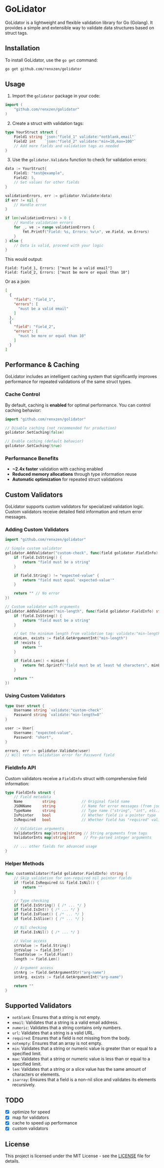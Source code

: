 # GoLidator

GoLidator is a lightweight and flexible validation library for Go (Golang). It provides a simple and extensible way to validate data structures based on struct tags.

## Installation

To install GoLidator, use the `go get` command:

```bash
go get github.com/renxzen/golidator
```

## Usage

1. Import the `golidator` package in your code:

```go
import (
    "github.com/renxzen/golidator"
)
```

2. Create a struct with validation tags:

```go
type YourStruct struct {
    Field1 string `json:"field_1" validate:"notblank,email"`
    Field2 int    `json:"field_2" validate:"min=10,max=100"`
    // Add more fields and validation tags as needed
}
```

3. Use the `golidator.Validate` function to check for validation errors:

```go
data := YourStruct{
    Field1: "test@example",
    Field2: 5,
    // Set values for other fields
}

validationErrors, err := golidator.Validate(data)
if err != nil {
    // Handle error
}

if len(validationErrors) > 0 {
    // Handle validation errors
    for _, ve := range validationErrors {
        fmt.Printf("Field: %s, Errors: %v\n", ve.Field, ve.Errors)
    }
} else {
    // Data is valid, proceed with your logic
}
```

This would output:

```
Field: field_1, Errors: ["must be a valid email"]
Field: field_2, Errors: ["must be more or equal than 10"]
```

Or as a json:

```json
[
  {
    "field": "field_1",
    "errors": [
      "must be a valid email"
    ]
  },
  {
    "field": "field_2",
    "errors": [
      "must be more or equal than 10"
    ]
  }
]
```

## Performance & Caching

GoLidator includes an intelligent caching system that significantly improves performance for repeated validations of the same struct types.

### Cache Control

By default, caching is **enabled** for optimal performance. You can control caching behavior:

```go
import "github.com/renxzen/golidator"

// Disable caching (not recommended for production)
golidator.SetCaching(false)

// Enable caching (default behavior)
golidator.SetCaching(true)
```

### Performance Benefits

- **~2.4x faster** validation with caching enabled
- **Reduced memory allocations** through type information reuse
- **Automatic optimization** for repeated struct validations

## Custom Validators

GoLidator supports custom validators for specialized validation logic. Custom validators receive detailed field information and return error messages.

### Adding Custom Validators

```go
import "github.com/renxzen/golidator"

// Simple custom validator
golidator.AddValidator("custom-check", func(field golidator.FieldInfo) string {
    if !field.IsString() {
        return "field must be a string"
    }

    if field.String() != "expected-value" {
        return "field must equal 'expected-value'"
    }

    return "" // No error
})

// Custom validator with arguments
golidator.AddValidator("min-length", func(field golidator.FieldInfo) string {
    if !field.IsString() {
        return "field must be a string"
    }

    // Get the minimum length from validation tag: validate:"min-length=5"
    minLen, exists := field.GetArgumentInt("min-length")
    if !exists {
        return ""
    }

    if field.Len() < minLen {
        return fmt.Sprintf("field must be at least %d characters", minLen)
    }

    return ""
})
```

### Using Custom Validators

```go
type User struct {
    Username string `validate:"custom-check"`
    Password string `validate:"min-length=8"`
}

user := User{
    Username: "expected-value",
    Password: "short",
}

errors, err := golidator.Validate(user)
// Will return validation error for Password field
```

### FieldInfo API

Custom validators receive a `FieldInfo` struct with comprehensive field information:

```go
type FieldInfo struct {
    // Field metadata
    Name         string            // Original field name
    JSONName     string            // Name for error messages (from json tag)
    TypeName     string            // Type name ("string", "int", etc.)
    IsPointer    bool              // Whether field is a pointer type
    IsRequired   bool              // Whether field has "required" validator

    // Validation arguments
    ValidatorStrs map[string]string // String arguments from tags
    ValidatorInts map[string]int    // Pre-parsed integer arguments

    // ... other fields for advanced usage
}
```

### Helper Methods

```go
func customValidator(field golidator.FieldInfo) string {
    // Skip validation for non-required nil pointer fields
    if !field.IsRequired && field.IsNil() {
        return ""
    }

    // Type checking
    if field.IsString() { /* ... */ }
    if field.IsInt() { /* ... */ }
    if field.IsFloat() { /* ... */ }
    if field.IsSlice() { /* ... */ }

    // Nil checking
    if field.IsNil() { /* ... */ }

    // Value access
    strValue := field.String()
    intValue := field.Int()
    floatValue := field.Float()
    length := field.Len()

    // Argument access
    strArg := field.GetArgumentStr("arg-name")
    intArg, exists := field.GetArgumentInt("arg-name")

    return ""
}
```

## Supported Validators

- `notblank`: Ensures that a string is not empty.
- `email`: Validates that a string is a valid email address.
- `numeric`: Validates that a string contains only numbers.
- `url`: Validates that a string is a valid URL.
- `required`: Ensures that a field is not missing from the body.
- `notempty`: Ensures that an array is not empty.
- `min`: Validates that a string or numeric value is greater than or equal to a specified limit.
- `max`: Validates that a string or numeric value is less than or equal to a specified limit.
- `len`: Validates that a string or a slice value has the same amount of characters or elements.
- `isarray`: Ensures that a field is a non-nil slice and validates its elements recursively.

## TODO

- [x] optimize for speed
- [x] map for validators
- [x] cache to speed up performance
- [x] custom validators

## License

This project is licensed under the MIT License - see the [LICENSE](LICENSE) file for details.
